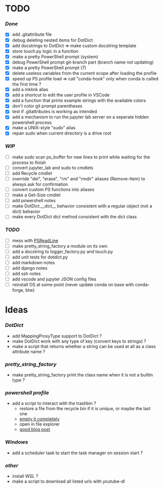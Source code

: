 # TODO

### *Done*
- [x] add .gitattribute file
- [x] debug deleting nested items for DotDict
- [x] add docstrings to DotDict => make custom docstring template
- [x] store touch.py logic in a function
- [x] make a pretty PowerShell prompt (system)
- [x] debug PowerShell prompt git-branch part (branch name not updating)
- [x] make a pretty PowerShell prompt (7)
- [x] delete useless variables from the current scope after loading the profile
- [x] speed up PS profile load => call "conda-hook" only when conda is called the first time ?
- [x] add a mklink alias
- [x] add a shortcut to edit the user profile in VSCode
- [x] add a function that prints example strings with the available colors
- [x] don't color git prompt parentheses
- [x] test if .gitattributes is working as intended
- [x] add a mechanism to run the jupyter lab server on a seperate hidden powershell process
- [x] make a UNIX-style "sudo" alias
- [x] repair sudo when current directory is a drive root

### *WIP*
- [ ] make sudo scan ps_buffer for new lines to print while waiting for the process to finish
- [ ] convert jupyter_lab and sudo to cmdlets
- [ ] add Recycle cmdlet
- [ ] override "del", "erase", "rm" and "rmdir" aliases (Remove-Item) to always ask for confirmation
- [ ] convert custom PS functions into aliases
- [ ] make a Get-Size cmdlet
- [ ] add powershell notes
- [ ] make DotDict.\_\_dict__ behavior consistent with a regular object (not a dict) behavior
- [ ] make every DotDict dict method consistent with the dict class

### *TODO*
- [ ] mess with [PSReadLine](https://learn.microsoft.com/en-us/powershell/module/psreadline/?view=powershell-7.3)
- [ ] make pretty_string_factory a module on its own
- [ ] add a docstring to logger_factory.py and touch.py
- [ ] add unit tests for dotdict.py
- [ ] add markdown notes
- [ ] add django notes
- [ ] add ssh notes
- [ ] add vscode and jupyter JSON config files
- [ ] reinstall OS at some point (never update conda on base with conda-forge, btw)

# Ideas

### *DotDict*
- add MappingProxyType support to DotDict ?
- make DotDict work with any type of key (convert keys to strings) ?
- make a script that returns whether a string can be used at all as a class attribute name ?

### *pretty_string_factory*
- make pretty_string_factory print the class name when it is not a builtin type ?

### *powershell profile*
- add a script to interact with the trashbin ?
    - restore a file from the recycle bin if it is unique, or maybe the last one
    - [empty it completely](https://learn.microsoft.com/en-us/powershell/module/microsoft.powershell.management/clear-recyclebin?view=powershell-7.3)
    - open in file explorer
    - [good blog post](https://jdhitsolutions.com/blog/powershell/7024/managing-the-recycle-bin-with-powershell/)

### *Windows*
- add a scheduler task to start the task manager on session start ?

### *other*
- install WSL ?
- make a script to download all listed urls with youtube-dl
